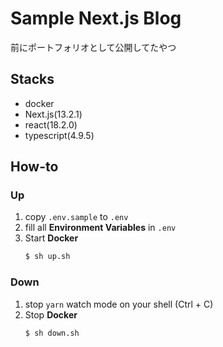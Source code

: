 # Sample Next.js Blog

前にポートフォリオとして公開してたやつ

## Stacks
- docker
- Next.js(13.2.1)
- react(18.2.0)
- typescript(4.9.5)

## How-to
### Up
1. copy `.env.sample` to `.env`
2. fill all **Environment Variables** in `.env`
3. Start **Docker**
   ```sh
   $ sh up.sh
   ```

### Down
1. stop `yarn` watch mode on your shell (Ctrl + C)
2. Stop **Docker**
   ```sh
   $ sh down.sh
   ```
